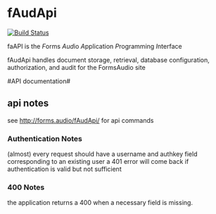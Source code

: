 # fAudApi
[![Build Status](https://travis-ci.org/formsaudio/fAudApi.svg?branch=master)](https://travis-ci.org/formsaudio/fAudApi)

faAPI is the *F*orms *Aud*io *A*pplication *P*rogramming *I*nterface

fAudApi handles document storage, retrieval, database configuration, authorization, and audit for the FormsAudio site

#API documentation#
## api notes ##
see http://forms.audio/fAudApi/ for api commands

### Authentication Notes ###
(almost) every request should have a username and authkey field corresponding to an existing user
a 401 error will come back if authentication is valid but not sufficient

### 400 Notes ###
the application returns a 400 when a necessary field is missing.
